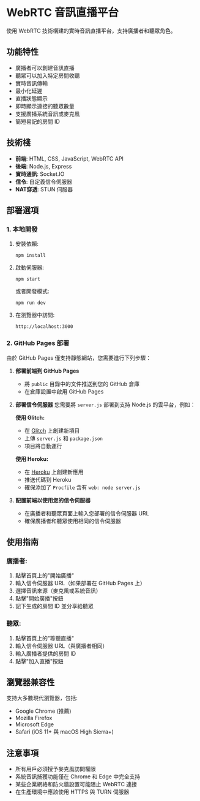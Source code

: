 # WebRTC 音訊直播平台

使用 WebRTC 技術構建的實時音訊直播平台，支持廣播者和聽眾角色。

## 功能特性

- 廣播者可以創建音訊直播
- 聽眾可以加入特定房間收聽
- 實時音訊傳輸
- 最小化延遲
- 直播狀態顯示
- 即時顯示連接的聽眾數量
- 支援廣播系統音訊或麥克風
- 簡短易記的房間 ID

## 技術棧

- **前端**: HTML, CSS, JavaScript, WebRTC API
- **後端**: Node.js, Express
- **實時通訊**: Socket.IO
- **信令**: 自定義信令伺服器
- **NAT穿透**: STUN 伺服器

## 部署選項

### 1. 本地開發

1. 安裝依賴:
   ```
   npm install
   ```

2. 啟動伺服器:
   ```
   npm start
   ```
   或者開發模式:
   ```
   npm run dev
   ```

3. 在瀏覽器中訪問:
   ```
   http://localhost:3000
   ```

### 2. GitHub Pages 部署

由於 GitHub Pages 僅支持靜態網站，您需要進行下列步驟：

1. **部署前端到 GitHub Pages**
   - 將 `public` 目錄中的文件推送到您的 GitHub 倉庫
   - 在倉庫設置中啟用 GitHub Pages

2. **部署信令伺服器**
   您需要將 `server.js` 部署到支持 Node.js 的雲平台，例如：
   
   **使用 Glitch:**
   - 在 [Glitch](https://glitch.com) 上創建新項目
   - 上傳 `server.js` 和 `package.json`
   - 項目將自動運行

   **使用 Heroku:**
   - 在 [Heroku](https://heroku.com) 上創建新應用
   - 推送代碼到 Heroku
   - 確保添加了 `Procfile` 含有 `web: node server.js`

3. **配置前端以使用您的信令伺服器**
   - 在廣播者和聽眾頁面上輸入您部署的信令伺服器 URL
   - 確保廣播者和聽眾使用相同的信令伺服器

## 使用指南

### 廣播者:
1. 點擊首頁上的"開始廣播"
2. 輸入信令伺服器 URL（如果部署在 GitHub Pages 上）
3. 選擇音訊來源（麥克風或系統音訊）
4. 點擊"開始廣播"按鈕
5. 記下生成的房間 ID 並分享給聽眾

### 聽眾:
1. 點擊首頁上的"聆聽直播"
2. 輸入信令伺服器 URL（與廣播者相同）
3. 輸入廣播者提供的房間 ID
4. 點擊"加入直播"按鈕

## 瀏覽器兼容性

支持大多數現代瀏覽器，包括:
- Google Chrome (推薦)
- Mozilla Firefox
- Microsoft Edge
- Safari (iOS 11+ 與 macOS High Sierra+)

## 注意事項

- 所有用戶必須授予麥克風訪問權限
- 系統音訊捕獲功能僅在 Chrome 和 Edge 中完全支持
- 某些企業網絡和防火牆設置可能阻止 WebRTC 連接
- 在生產環境中應該使用 HTTPS 與 TURN 伺服器 